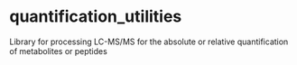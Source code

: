 # quantification_utilities
Library for processing LC-MS/MS for the absolute or relative quantification of metabolites or peptides
